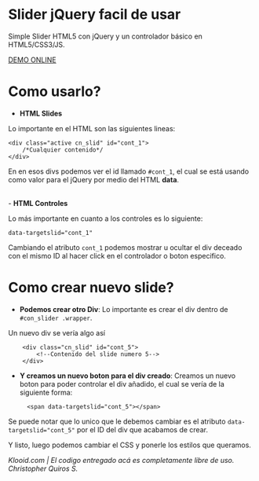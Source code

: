 Slider jQuery facil de usar
===========================

Simple Slider HTML5 con jQuery y un controlador básico en HTML5/CSS3/JS.

<a href="http://jsfiddle.net/JnDBL/" target="_new">
DEMO ONLINE
</a>

Como usarlo?
============
- <b>HTML Slides</b>

Lo importante en el HTML son las siguientes lineas:

    <div class="active cn_slid" id="cont_1">
        /*Cualquier contenido*/
    </div>

En en esos divs podemos ver el id llamado <code>#cont_1</code>, el cual se está usando como valor para el jQuery por medio del HTML <b>data</b>.

<br>
- <b>HTML Controles</b>

Lo más importante en cuanto a los controles es lo siguiente:

    data-targetslid="cont_1"

Cambiando el atributo <code>cont_1</code> podemos mostrar u ocultar el div deceado con el mismo ID al hacer click en el controlador o boton especifico.

Como crear nuevo slide?
=======================

- <b>Podemos crear otro Div</b>:
Lo importante es crear el div dentro de <code>#con_slider .wrapper</code>.

Un nuevo div se vería algo así

        <div class="cn_slid" id="cont_5">
            <!--Contenido del slide numero 5-->
        </div>
        
- <b>Y creamos un nuevo boton para el div creado</b>:
Creamos un nuevo boton para poder controlar el div añadido, el cual se vería de la siguiente forma:

        <span data-targetslid="cont_5"></span>

Se puede notar que lo unico que le debemos cambiar es el atributo <code>data-targetslid="cont_5"</code> por el ID del div que acabamos de crear.

Y listo, luego podemos cambiar el CSS y ponerle los estilos que queramos.

<i>
Klooid.com | El codigo entregado acá es completamente libre de uso.
<br>
Christopher Quiros S.
</i>
